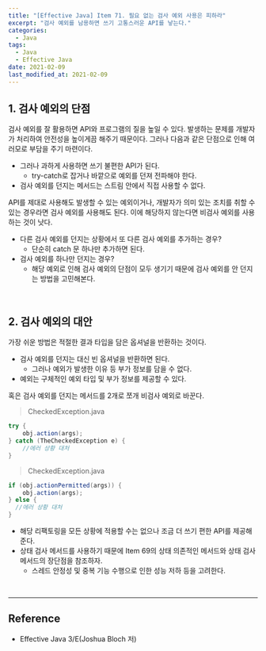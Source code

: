 ```yaml
---
title: "[Effective Java] Item 71. 필요 없는 검사 예외 사용은 피하라"
excerpt: "검사 예외를 남용하면 쓰기 고통스러운 API를 낳는다."
categories:
  - Java
tags:
  - Java
  - Effective Java
date: 2021-02-09
last_modified_at: 2021-02-09
---
```


## 1. 검사 예외의 단점

검사 예외를 잘 활용하면 API와 프로그램의 질을 높일 수 있다. 발생하는 문제를 개발자가 처리하여 안전성을 높이게끔 해주기 때문이다. 그러나 다음과 같은 단점으로 인해 여러모로 부담을 주기 마련이다.

* 그러나 과하게 사용하면 쓰기 불편한 API가 된다.
  * try-catch로 잡거나 바깥으로 예외를 던져 전파해야 한다.
* 검사 예외를 던지는 메서드는 스트림 안에서 직접 사용할 수 없다.

API를 제대로 사용해도 발생할 수 있는 예외이거나, 개발자가 의미 있는 조치를 취할 수 있는 경우라면 검사 예외를 사용해도 된다. 이에 해당하지 않는다면 비검사 예외를 사용하는 것이 낫다.

* 다른 검사 예외를 던지는 상황에서 또 다른 검사 예외를 추가하는 경우?
  * 단순히 catch 문 하나만 추가하면 된다.
* 검사 예외를 하나만 던지는 경우?
  * 해당 예외로 인해 검사 예외의 단점이 모두 생기기 때문에 검사 예외를 안 던지는 방법을 고민해본다.

<br>

## 2. 검사 예외의 대안

가장 쉬운 방법은 적절한 결과 타입을 담은 옵셔널을 반환하는 것이다.

* 검사 예외를 던지는 대신 빈 옵셔널을 반환하면 된다.
  * 그러나 예외가 발생한 이유 등 부가 정보를 담을 수 없다.
* 예외는 구체적인 예외 타입 및 부가 정보를 제공할 수 있다.

혹은 검사 예외를 던지는 메서드를 2개로 쪼개 비검사 예외로 바꾼다.

> CheckedException.java

```java
try {
    obj.action(args);
} catch (TheCheckedException e) {
    //에러 상황 대처
}
```

> CheckedException.java

```java
if (obj.actionPermitted(args)) {
    obj.action(args);
} else {
  //에러 상황 대처
}
```

* 해당 리팩토링을 모든 상황에 적용할 수는 없으나 조금 더 쓰기 편한 API를 제공해준다.
* 상태 검사 메서드를 사용하기 때문에 Item 69의 상태 의존적인 메서드와 상태 검사 메서드의 장단점을 참조하자.
  * 스레드 안정성 및 중복 기능 수행으로 인한 성능 저하 등을 고려한다.

<br>

---

## Reference

* Effective Java 3/E(Joshua Bloch 저)
